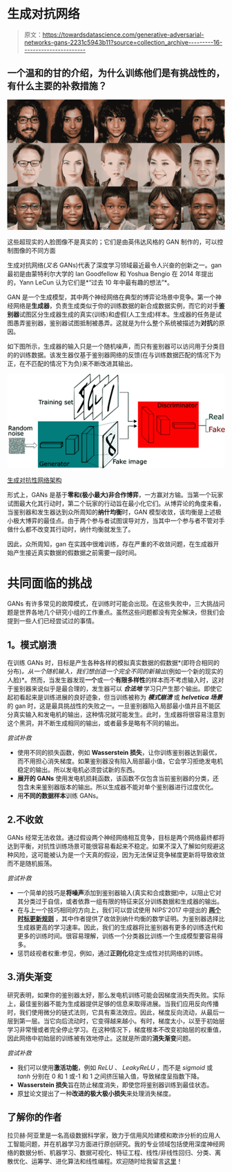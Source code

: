# 生成对抗网络

> 原文：<https://towardsdatascience.com/generative-adversarial-networks-gans-2231c5943b11?source=collection_archive---------16----------------------->

## 一个温和的甘的介绍，为什么训练他们是有挑战性的，有什么主要的补救措施？

![](img/38563860020f788207c0de50d84d62e5.png)

这些超现实的人脸图像不是真实的；它们是由英伟达风格的 GAN 制作的，可以控制图像的不同方面

生成对抗网络(*又名* GANs)代表了深度学习领域最近最令人兴奋的创新之一。gan 最初是由蒙特利尔大学的 Ian Goodfellow 和 Yoshua Bengio 在 2014 年提出的，Yann LeCun 认为它们是*“过去 10 年中最有趣的想法”*。

GAN 是一个生成模型，其中两个神经网络在典型的博弈论场景中竞争。第一个神经网络是**生成器**，负责生成类似于你的训练数据的新合成数据实例，而它的对手**鉴别器**试图区分生成器生成的真实(训练)和虚假(人工生成)样本。生成器的任务是试图愚弄鉴别器，鉴别器试图抵制被愚弄。这就是为什么整个系统被描述为**对抗**的原因。

如下图所示，生成器的输入只是一个随机噪声，而只有鉴别器可以访问用于分类目的的训练数据。该发生器仅基于鉴别器网络的反馈(在与训练数据匹配的情况下为正，在不匹配的情况下为负)来不断改进其输出。

![](img/6c15873ffd174e136511db5ceceb1bb2.png)

[生成对抗性网络架构](https://www.freecodecamp.org/news/an-intuitive-introduction-to-generative-adversarial-networks-gans-7a2264a81394/)

形式上，GANs 是基于**零和(极小最大)非合作博弈**，一方赢对方输。当第一个玩家试图最大化其行动时，第二个玩家的行动旨在最小化它们。从博弈论的角度来看，当鉴别器和发生器达到众所周知的**纳什均衡**时，GAN 模型收敛，该均衡是上述极小极大博弈的最佳点。由于两个参与者试图误导对方，当其中一个参与者不管对手做什么都不改变其行动时，纳什均衡就发生了。

因此，众所周知，gan 在实践中很难训练，存在严重的不收敛问题，在生成器开始产生接近真实数据的假数据之前需要一段时间。

# **共同面临的挑战**

GANs 有许多常见的故障模式，在训练时可能会出现。在这些失败中，三大挑战问题是世界各地几个研究小组的工作重点。虽然这些问题都没有完全解决，但我们会提到一些人们已经尝试过的事情。

## **1。模式崩溃**

在训练 GANs 时，目标是产生各种各样的模拟真实数据的假数据*(即符合相同的分布)*。从一个随机输入，我们想创造一个完全不同的新输出*(例如一个新的现实的人脸)*。然而，当发生器发现**一个**或一个**有限多样性**的样本而不考虑输入时，这对于鉴别器来说似乎是最合理的，发生器可以 ***合法地*** 学习只产生那个输出。即使它起初看起来是训练进展的良好迹象，但当训练被称为 ***模式崩溃*** 或 ***helvetica 场景*** 的 gan 时，这是最具挑战性的失败之一。一旦鉴别器陷入局部最小值并且不能区分真实输入和发电机的输出，这种情况就可能发生。此时，生成器将很容易注意到这个黑洞，并不断生成相同的输出，或者最多是略有不同的输出。

*尝试补救*

*   使用不同的损失函数，例如 **Wasserstein 损失**，让你训练鉴别器达到最优，而不用担心消失梯度。如果鉴别器没有陷入局部最小值，它会学习拒绝发电机稳定的输出。所以发电机必须尝试新的东西。
*   **展开的 GANs** 使用发电机损耗函数，该函数不仅包含当前鉴别器的分类，还包含未来鉴别器版本的输出。所以生成器不能对单个鉴别器进行过度优化。
*   用**不同的数据样本**训练 GANs。

## 2.不收敛

GANs 经常无法收敛。通过假设两个神经网络相互竞争，目标是两个网络最终都将达到平衡，对抗性训练场景可能很容易看起来不稳定。如果不深入了解如何规避这种风险，这可能被认为是一个天真的假设，因为无法保证竞争梯度更新将导致收敛而不是随机振荡。

*尝试补救*

*   一个简单的技巧是**将噪声**添加到鉴别器输入(真实和合成数据)中，以阻止它对其分类过于自信，或者依靠一组有限的特征来区分训练数据和生成器的输出。
*   在与上一个技巧相同的方向上，我们可以尝试使用 NIPS'2017 中提出的 [**两个时标更新规则**](https://papers.nips.cc/paper/7240-gans-trained-by-a-two-time-scale-update-rule-converge-to-a-local-nash-equilibrium.pdf) ，其中作者提供了收敛到纳什均衡的数学证明。为鉴别器选择比生成器更高的学习速率。因此，我们的生成器将比鉴别器有更多的训练迭代和更多的训练时间。很容易理解，训练一个分类器比训练一个生成模型要容易得多。
*   惩罚歧视者权重:参见，例如，通过**正则化**稳定生成性对抗网络的训练。

## 3.消失渐变

研究表明，如果你的鉴别器太好，那么发电机训练可能会因梯度消失而失败。实际上，最佳鉴别器不能为生成器提供足够的信息来取得进展。当我们应用反向传播时，我们使用微分的链式法则，它具有乘法效应。因此，梯度反向流动，从最后一层到第一层。当它向后流动时，它变得越来越小。有时，梯度太小，以至于初始层学习非常慢或者完全停止学习。在这种情况下，梯度根本不改变初始层的权重值，因此网络中初始层的训练被有效地停止。这就是所谓的**消失渐变**问题。

*尝试补救*

*   我们可以使用**激活功能**，例如 *ReLU* 、 *LeakyReLU* ，而不是 *sigmoid* 或 *tanh* 分别在 0 和 1 或-1 和 1 之间挤压输入值，导致梯度呈指数下降。
*   **Wasserstein 损失**旨在防止梯度消失，即使您将鉴别器训练到最佳状态。
*   原[甘](https://arxiv.org/pdf/1406.2661.pdf)论文提出了一种**改进的极大极小损失**来处理消失梯度。

## 了解你的作者

拉贝赫·阿亚里是一名高级数据科学家，致力于信用风险建模和欺诈分析的应用人工智能问题，并在机器学习方面进行原创研究。我的专业领域包括使用深度神经网络的数据分析、机器学习、数据可视化、特征工程、线性/非线性回归、分类、离散优化、运筹学、进化算法和线性编程。欢迎随时给我留言[这里](http://rabeh.ayari@polymtl.ca)！